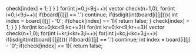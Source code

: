 check[index] = 1;
}
}
}
for(int j=0;j<9;j++){
vector<int> check(n+1,0);
for(int i=0;i<9;i++){
if(board[i][j] == '.')
continue;
if(isdigit(int(board[i][j]))){
int index = board[i][j] - '0';
if(check[index] == 1){
return false;
}
check[index] = 1;
}
}
}
for(int kc=0;kc<9;kc+=3){
for(int kr=0;kr<9;kr+=3){
vector<int> check(n+1,0);
for(int i=kr;i<kr+3;i++){
for(int j=kc;j<kc+3;j++){
if(isdigit(int(board[i][j]))){
if(board[i][j] == '.')
continue;
int index = board[i][j] - '0';
if(check[index] == 1){
return false;